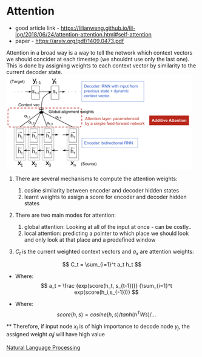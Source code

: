 # Attention
* good article link - https://lilianweng.github.io/lil-log/2018/06/24/attention-attention.html#self-attention
* paper - https://arxiv.org/pdf/1409.0473.pdf

Attention in a broad way is a way to tell the network which context vectors we should concider at each timestep (we shouldnt use only the last one). This is done by assigning weights to each context vector by similarity to the current decoder state.
![](%D7%A6%D7%99%D7%9C%D7%95%D7%9D%20%D7%9E%D7%A1%D7%9A%202020-10-09%20%D7%91-18.20.49.png)

1) There are several mechanisms to compute the attention weights:
	1) cosine similarity between encoder and decoder hidden states
	2) learnt weights to assign a score for encoder and decoder hidden states
	
	
2) There are two main modes for attention:
	1) global attention: Looking at all of the input at once - can be costly..
	2) local attention: predicting a pointer to which place we should look and only look at that place and a predefined window

3) $C_t$ is the current weighted context vectors and $a_x$ are attention weights:
	
$$ C_t = \sum_{i=1}^t a_t h_t $$

* Where:
$$ a_t = \frac {exp(score(h_t, s_{t-1}))} {\sum_{i=1}^t exp(score(h_i,s_{-1}))} $$

* Where:
$$ score(h,s) = cosine(h, s) / tanh(h^TWs) / ... $$


** Therefore, if input node $x_i$ is of high importance to decode node $y_j$, the assigned weight $a_ij$ will have high value

[Natural Language Processing](Natural%20Language%20Processing.md)